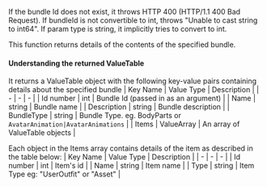 If the bundle Id does not exist, it throws HTTP 400 (HTTP/1.1 400 Bad
Request). If bundleId is not convertible to int, throws "Unable to cast
string to int64". If param type is string, it implicitly tries to convert
to int.

This function returns details of the contents of the specified bundle.
#### Understanding the returned ValueTable

It returns a ValueTable object with the following key-value pairs
containing details about the specified bundle
| Key Name | Value Type | Description |
| - | - | - |
| Id number | int | Bundle Id (passed in as an argument) |
| Name | string | Bundle name |
| Description | string | Bundle description |
| BundleType | string | Bundle Type. eg. BodyParts or `AvatarAnimation|AvatarAnimations` |
| Items | ValueArray | An array of ValueTable objects |

Each object in the Items array contains details of the item as described
in the table below:
| Key Name | Value Type | Description |
| - | - | - |
| Id number | int | Item's id |
| Name | string | Item name |
| Type | string | Item Type eg: "UserOutfit" or "Asset" |